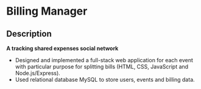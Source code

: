 # Billing Manager


## Description
**A tracking shared expenses social network**
* Designed and implemented a full-stack web application for each event with particular purpose for splitting bills (HTML,
CSS, JavaScript and Node.js/Express).
* Used relational database MySQL to store users, events and billing data.
